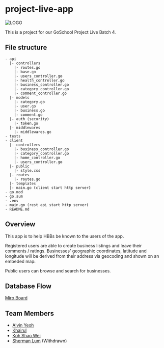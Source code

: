 # project-live-app

![LOGO](https://user-images.githubusercontent.com/1651333/123939855-2bb80200-d9cb-11eb-9958-09ba07203fa9.png)

This is a project for our GoSchool Project Live Batch 4.

## File structure

```
- api
  |- controllers
    |- routes.go
    |- base.go
    |- users_controller.go
    |- health_controller.go
    |- business_controller.go
    |- category_controller.go
    |- comment_controller.go
  |- models
    |- category.go
    |- user.go
    |- business.go
    |- comment.go
  |- auth (security)
    |- token.go
  |- middlewares
    |- middlewares.go
- tests
- client
  |- controllers
    |- business_controller.go
    |- category_controller.go
    |- home_controller.go
    |- users_controller.go
  |- public
    |- style.css
  |- routes
    |- routes.go
  |- templates
  |- main.go (client start http server)
- go.mod
- go.sum
- .env
- main.go (rest api start http server)
- README.md
```

## Overview
This app is to help HBBs be known to the users of the app.

Registered users are able to create business listings and leave their comments / ratings. Businesses' geographic coordinates, latitude and longitude will be derived from their address via geocoding and shown on an embeded map.

Public users can browse and search for businesses.

## Database Flow
[Miro Board](https://miro.com/app/board/o9J_l-xAAp8=/)

## Team Members

- [Alvin Yeoh](https://github.com/xenodus)
- [Khairul](https://github.com/mofodox)
- [Koh Shao Wei](https://github.com/ksw95)
- [Sherman Lum](https://github.com/Smbsg) (Withdrawn)
